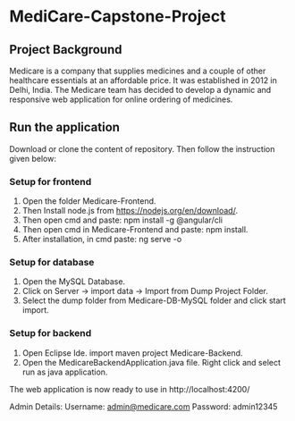 # MediCare-Capstone-Project

## Project Background
Medicare is a company that supplies medicines and a couple of other healthcare essentials at an affordable price. It was established in 2012 in Delhi, India. The Medicare team has decided to develop a dynamic and responsive web application for online ordering of medicines.

## Run the application
Download or clone the content of repository. Then follow the instruction given below:

### Setup for frontend
1. Open the folder Medicare-Frontend.
2. Then Install node.js from https://nodejs.org/en/download/.
3. Then open cmd and paste: npm install -g @angular/cli
4. Then open cmd in Medicare-Frontend and paste: npm install. 
5. After installation, in cmd paste: ng serve -o

### Setup for database
1. Open the MySQL Database.
2. Click on Server -> import data -> Import from Dump Project Folder.
3. Select the dump folder from Medicare-DB-MySQL folder and click start import.

### Setup for backend
1. Open Eclipse Ide. import maven project Medicare-Backend.
2. Open the MedicareBackendApplication.java file. Right click and select run as java application.

The web application is now ready to use in http://localhost:4200/

Admin Details:
Username: admin@medicare.com
Password: admin12345
